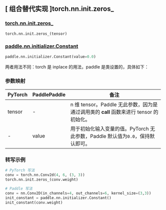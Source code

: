 ## [ 组合替代实现 ]torch.nn.init.zeros_

### [torch.nn.init.zeros_](https://pytorch.org/docs/stable/nn.init.html?highlight=zeros_#torch.nn.init.zeros_)

```python
torch.nn.init.zeros_(tensor)
```

### [paddle.nn.initializer.Constant](https://www.paddlepaddle.org.cn/documentation/docs/zh/develop/api/paddle/nn/initializer/Constant_cn.html)

```python
paddle.nn.initializer.Constant(value=0.0)
```

两者用法不同：torch 是 inplace 的用法，paddle 是类设置的，具体如下：

### 参数映射

| PyTorch       | PaddlePaddle | 备注                                                   |
| ------------- | ------------ | ------------------------------------------------------ |
| tensor        | -          | n 维 tensor。Paddle 无此参数，因为是通过调用类的 __call__ 函数来进行 tensor 的初始化。    |
| -          |  value          | 用于初始化输入变量的值。PyTorch 无此参数，Paddle 默认值为`0.0`，保持默认即可。     |

### 转写示例
```python
# PyTorch 写法
conv = torch.nn.Conv2d(4, 6, (3, 3))
torch.nn.init.zeros_(conv.weight)

# Paddle 写法
conv = nn.Conv2D(in_channels=4, out_channels=6, kernel_size=(3,3))
init_constant = paddle.nn.initializer.Constant()
init_constant(conv.weight)
```
